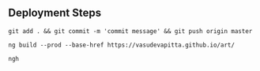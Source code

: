 ## Deployment Steps
`git add . && git commit -m 'commit message' && git push origin master`

`ng build --prod --base-href https://vasudevapitta.github.io/art/`

`ngh`